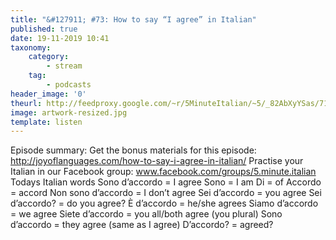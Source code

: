 ```yaml
---
title: "&#127911; #73: How to say “I agree” in Italian"
published: true
date: 19-11-2019 10:41
taxonomy:
    category:
        - stream
    tag:
        - podcasts
header_image: '0'
theurl: http://feedproxy.google.com/~r/5MinuteItalian/~5/_82AbXyYSas/710738095-5-minute-italian-how-to-say-i-agree-in-italian.mp3
image: artwork-resized.jpg
template: listen
--- 
```

Episode summary: Get the bonus materials for this episode: http://joyoflanguages.com/how-to-say-i-agree-in-italian/ Practise your Italian in our Facebook group: www.facebook.com/groups/5.minute.italian Todays Italian words Sono d’accordo = I agree Sono = I am Di = of Accordo = accord Non sono d’accordo = I don’t agree Sei d’accordo = you agree Sei d’accordo? = do you agree? È d’accordo = he/she agrees Siamo d’accordo = we agree Siete d’accordo = you all/both agree (you plural) Sono d’accordo = they agree (same as I agree) D’accordo? = agreed?
